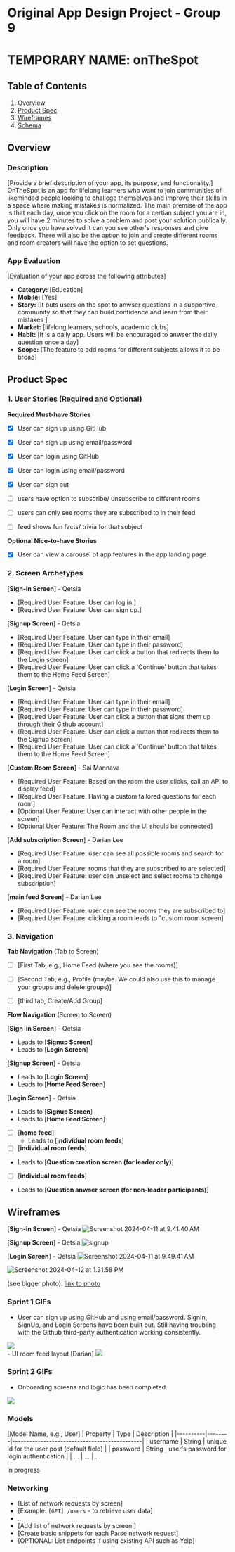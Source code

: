 Original App Design Project - Group 9
===

# TEMPORARY NAME: onTheSpot

## Table of Contents

1. [Overview](#Overview)
2. [Product Spec](#Product-Spec)
3. [Wireframes](#Wireframes)
4. [Schema](#Schema)

## Overview

### Description

[Provide a brief description of your app, its purpose, and functionality.]
OnTheSpot is an app for lifelong learners who want to join communities of likeminded people looking to challege themselves and improve their skills in a space where making mistakes is normalized. The main premise of the app is that each day, once you click on the room for a certian subject you are in, you will have 2 minutes to solve a problem and post your solution publically. Only once you have solved it can you see other's responses and give feedback. There will also be the option to join and create different rooms and room creators will have the option to set questions. 

### App Evaluation

[Evaluation of your app across the following attributes]
- **Category:** [Education]
- **Mobile:** [Yes]
- **Story:**  [It puts users on the spot to anwser questions in a supportive community so that they can build confidence and learn from their mistakes ]
- **Market:** [lifelong learners, schools, academic clubs]
- **Habit:** [It is a daily app. Users will be encouraged to anwser the daily question once a day]
- **Scope:** [The feature to add rooms for different subjects allows it to be broad]

## Product Spec

### 1. User Stories (Required and Optional)

**Required Must-have Stories**
- [x] User can sign up using GitHub
- [x] User can sign up using email/password
- [x] User can login using GitHub
- [x] User can login using email/password
- [x] User can sign out 
      
- [ ] users have option to subscribe/ unsubscribe to different rooms
- [ ] users can only see rooms they are subscribed to in their feed
- [ ] feed shows fun facts/ trivia for that subject 


**Optional Nice-to-have Stories**
- [x] User can view a carousel of app features in the app landing page 


### 2. Screen Archetypes
  [**Sign-in Screen**] - Qetsia 
* [Required User Feature: User can log in.]
* [Required User Feature: User can sign up.]


[**Signup Screen**] - Qetsia
* [Required User Feature: User can type in their email]
* [Required User Feature: User can type in their password]
* [Required User Feature: User can click a button that redirects them to the Login screen]
* [Required User Feature: User can click a 'Continue' button that takes them to the Home Feed Screen]


[**Login Screen**] - Qetsia 
* [Required User Feature: User can type in their email]
* [Required User Feature: User can type in their password]
* [Required User Feature: User can click a button that signs them up through their Github account]
* [Required User Feature: User can click a button that redirects them to the Signup screen]
* [Required User Feature: User can click a 'Continue' button that takes them to the Home Feed Screen]

[**Custom Room Screen**] - Sai Mannava 
* [Required User Feature: Based on the room the user clicks, call an API to display feed]
* [Required User Feature: Having a custom tailored questions for each room]
* [Optional User Feature: User can interact with other people in the screen]
* [Optional User Feature: The Room and the UI should be connected]


[**Add subscription  Screen**] - Darian Lee 
* [Required User Feature: user can see all possible rooms and search for a room]
* [Required User Feature: rooms that they are subscribed to are selected]
* [Required User Feature: user can unselect and select rooms to change subscription]

[**main feed  Screen**] - Darian Lee 
* [Required User Feature: user can see the rooms they are subscribed to]
* [Required User Feature: clicking a room leads to "custom room screen]


### 3. Navigation

**Tab Navigation** (Tab to Screen)


- [ ] [First Tab, e.g., Home Feed (where you see the rooms)]
- [ ] [Second Tab, e.g., Profile (maybe. We could also use this to manage your groups and delete groups)]
- [ ] [third tab, Create/Add Group]


**Flow Navigation** (Screen to Screen)

[**Sign-in Screen**] - Qetsia
  * Leads to [**Signup Screen**]
  * Leads to [**Login Screen**]
  
[**Signup Screen**] - Qetsia
  * Leads to [**Login Screen**]
  * Leads to [**Home Feed Screen**]
  
 [**Login Screen**] - Qetsia 
  * Leads to [**Signup Screen**]
  * Leads to [**Home Feed Screen**]

- [ ] [**home feed**]
  * Leads to [**individual room feeds**] 
 - [ ] [**individual room feeds**]
  * Leads to [**Question creation screen (for leader only)**] 
 - [ ] [**individual room feeds**]
  * Leads to [**Question anwser screen (for non-leader participants)**] 


## Wireframes
[**Sign-in Screen**] - Qetsia 
![Screenshot 2024-04-11 at 9.41.40 AM](https://hackmd.io/_uploads/rkm1mcHeC.png)

[**Signup Screen**] - Qetsia 
![signup ](https://hackmd.io/_uploads/rJIIBcSlA.png)


[**Login Screen**] - Qetsia 
![Screenshot 2024-04-11 at 9.49.41 AM](https://hackmd.io/_uploads/HkPTEqBgC.png)

![Screenshot 2024-04-12 at 1.31.58 PM](https://hackmd.io/_uploads/rkGUcMvgC.png)

(see bigger photo):
[link to photo](https://drive.google.com/file/d/1XB08leobC5-mNciZEe_IRtdgFabKcy_A/view)


### Sprint 1 GIFs
- User can sign up using GitHub and using email/password. SignIn, SignUp, and Login Screens have been built out. Still having troubling with the Github third-party authentication working consistently.
<div>
    <a href="https://www.loom.com/share/03a4852bd0a54365aeec532b84cd3ea3">
      <img style="max-width:300px;" src="https://cdn.loom.com/sessions/thumbnails/03a4852bd0a54365aeec532b84cd3ea3-with-play.gif">
    </a>
  </div>
- UI room feed layout [Darian]
<img style="max-width:300px;" src="Screenshot 2024-04-19 at 7.35.05 PM.png">


### Sprint 2 GIFs
- Onboarding screens and logic has been completed.
<div>
    <a href="https://www.loom.com/share/57ddcd9e1ba84068a40b9d556d2941bd">
      <img style="max-width:300px;" src="https://cdn.loom.com/sessions/thumbnails/57ddcd9e1ba84068a40b9d556d2941bd-with-play.gif">
    </a>
</div>



### Models

[Model Name, e.g., User]
| Property | Type   | Description                                  |
|----------|--------|----------------------------------------------|
| username | String | unique id for the user post (default field)   |
| password | String | user's password for login authentication      |
| ...      | ...    | ...                          

in progress 

### Networking

- [List of network requests by screen]
- [Example: `[GET] /users` - to retrieve user data]
- ...
- [Add list of network requests by screen ]
- [Create basic snippets for each Parse network request]
- [OPTIONAL: List endpoints if using existing API such as Yelp]
